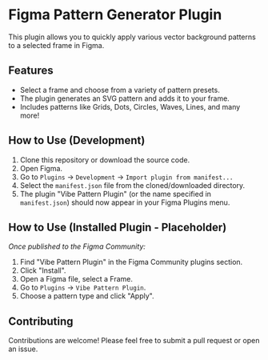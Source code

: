 # Figma Pattern Generator Plugin

This plugin allows you to quickly apply various vector background patterns to a selected frame in Figma.

## Features

*   Select a frame and choose from a variety of pattern presets.
*   The plugin generates an SVG pattern and adds it to your frame.
*   Includes patterns like Grids, Dots, Circles, Waves, Lines, and many more!

## How to Use (Development)

1.  Clone this repository or download the source code.
2.  Open Figma.
3.  Go to `Plugins` -> `Development` -> `Import plugin from manifest...`
4.  Select the `manifest.json` file from the cloned/downloaded directory.
5.  The plugin "Vibe Pattern Plugin" (or the name specified in `manifest.json`) should now appear in your Figma Plugins menu.

## How to Use (Installed Plugin - Placeholder)

*Once published to the Figma Community:*

1.  Find "Vibe Pattern Plugin" in the Figma Community plugins section.
2.  Click "Install".
3.  Open a Figma file, select a Frame.
4.  Go to `Plugins` -> `Vibe Pattern Plugin`.
5.  Choose a pattern type and click "Apply".

## Contributing

Contributions are welcome! Please feel free to submit a pull request or open an issue.
